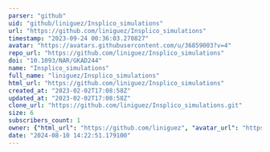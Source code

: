 ```yaml
---
parser: "github"
uid: "github/liniguez/Insplico_simulations"
url: "https://github.com/liniguez/Insplico_simulations"
timestamp: "2023-09-24 00:36:03.270827"
avatar: "https://avatars.githubusercontent.com/u/36859003?v=4"
repo_url: "https://github.com/liniguez/Insplico_simulations"
doi: "10.1093/NAR/GKAD244"
name: "Insplico_simulations"
full_name: "liniguez/Insplico_simulations"
html_url: "https://github.com/liniguez/Insplico_simulations"
created_at: "2023-02-02T17:08:58Z"
updated_at: "2023-02-02T17:08:58Z"
clone_url: "https://github.com/liniguez/Insplico_simulations.git"
size: 6
subscribers_count: 1
owner: {"html_url": "https://github.com/liniguez", "avatar_url": "https://avatars.githubusercontent.com/u/36859003?v=4", "login": "liniguez", "type": "User"}
date: "2024-08-10 14:22:51.179100"
---
```

